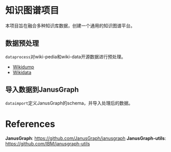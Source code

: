 # 知识图谱项目
本项目旨在融合多种知识库数据，创建一个通用的知识图谱平台。  

## 数据预处理 
`dataprocess`对wiki-pedia和wiki-data开源数据进行预处理。
* [Wikidump](https://dumps.wikimedia.org/)
* [Wikidata](https://dumps.wikimedia.org/wikidatawiki/entities/)

## 导入数据到JanusGraph
`dataimport`定义JanusGraph的schema，并导入处理后的数据。



# References
**JanusGraph**: https://github.com/JanusGraph/janusgraph
**JanusGraph-utils**: https://github.com/IBM/janusgraph-utils